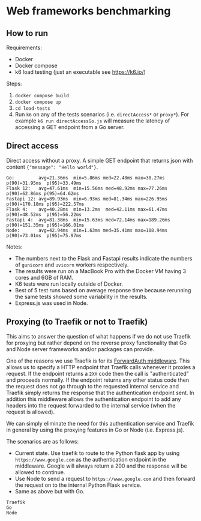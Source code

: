 # Web frameworks benchmarking

## How to run

Requirements:
- Docker
- Docker compose
- k6 load testing (just an executable see https://k6.io/)

Steps:
1. `docker compose build`
2. `docker compose up`
3. `cd load-tests`
4. Run `k6` on any of the tests scenarios (i.e. `directAccess*` or `proxy*`). For example `k6 run directAccessGo.js`
will measure the latency of accessing a GET endpoint from a Go server.

## Direct access

Direct access without a proxy. A simple GET endpoint that returns json with content
`{"message": "Hello world"}`. 
```
Go:         avg=21.36ms  min=5.86ms med=22.48ms max=38.27ms p(90)=31.95ms  p(95)=33.49ms
Flask 12:   avg=47.61ms  min=15.56ms med=48.92ms max=77.26ms p(90)=62.86ms p(95)=64.62ms
Fastapi 12: avg=89.93ms  min=6.93ms med=81.34ms max=226.95ms p(90)=170.18ms p(95)=222.57ms
Flask 4:    avg=40.28ms  min=13.2ms  med=42.11ms max=61.47ms p(90)=48.52ms  p(95)=56.22ms
Fastapi 4:  avg=81.38ms  min=15.63ms med=72.14ms max=189.26ms p(90)=151.35ms p(95)=166.01ms
Node:       avg=42.94ms  min=1.63ms med=35.41ms max=108.94ms p(90)=73.01ms  p(95)=75.97ms
```

Notes:

* The numbers next to the Flask and Fastapi results indicate the numbers of `gunicorn`
and `uvicorn` workers respectively.
* The results were run on a MacBook Pro with the Docker VM having 3 cores and 6GB of RAM.
* K6 tests were run locally outside of Docker.
* Best of 5 test runs based on average response time because rerunning the same tests
showed some variability in the results.
* Express.js was used in Node.

## Proxying (to Traefik or not to Traefik)

This aims to answer the question of what happens if we do not use Traefik for proxying
but rather depend on the reverse proxy functionality that Go and Node server frameworks
and/or packages can provide. 

One of the reasons we use Traefik is for its [ForwardAuth middleware](https://doc.traefik.io/traefik/middlewares/http/forwardauth/).
This allows us to specify a HTTP endpoint that Traefik calls whenever it proxies a request.
If the endpoint returns a `2XX` code then the call is "authenticated" and proceeds normally.
If the endpoint returns any other status code then the request does not go through to the
requested internal service and Traefik simply returns the response that the authentication
endpoint sent. In addition this middleware allows the authentication endpoint to add any
headers into the request forwarded to the internal service (when the request is allowed).

We can simply eliminate the need for this authentication service and Traefik in general
by using the proxying features in Go or Node (i.e. Express.js).

The scenarios are as follows:
* Current state. Use traefik to route to the Python flask app by using `https://www.google.com`
as the authentication endpoint in the middleware. Google will always return a 200 and the response
will be allowed to continue.
* Use Node to send a request to `https://www.google.com` and then forward the request on to the
internal Python Flask service.
* Same as above but with Go.

```
Traefik
Go
Node
```
